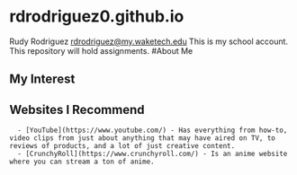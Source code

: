# rdrodriguez0.github.io
Rudy Rodriguez rdrodriguez@my.waketech.edu
This is my school account.
This repository will hold assignments.
#About Me
## My Interest
## Websites I Recommend
      - [YouTube](https://www.youtube.com/) - Has everything from how-to, video clips from just about anything that may have aired on TV, to reviews of products, and a lot of just creative content.
      - [CrunchyRoll](https://www.crunchyroll.com/) - Is an anime website where you can stream a ton of anime.
